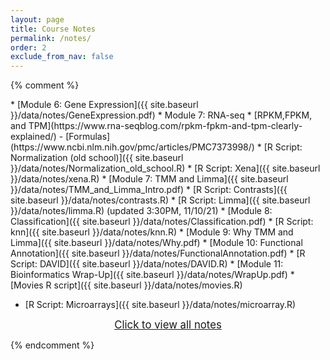 ```yaml
---
layout: page
title: Course Notes 
permalink: /notes/
order: 2
exclude_from_nav: false
---
```


<style>
.hide {
  display:none
}
</style>

{% comment %}
<div id = 'hidden' class = 'hide' markdown="1">
{% endcomment %}

* [Module 1: Course Introduction]({{ site.baseurl }}/data/notes/Intro.pdf)
* [R Script: R Basics]({{ site.baseurl }}/data/notes/R-intro.R)
* [R Script: Dataframes]({{ site.baseurl }}/data/notes/Dataframes.R)
* [Module 2: Graphical and Numerical Summaries]({{ site.baseurl }}/data/notes/Module2-Summaries.pdf)
    * [R Script: ggplot]({{ site.baseurl }}/data/notes/ggplot.R)
    * [R Script: Graphical Summaries]({{ site.baseurl }}/data/notes/graphical_summaries.R)
    * [R Script: Numerical Summaries]({{ site.baseurl }}/data/notes/numerical_summaries.R)
    * [R Script: Percentiles]({{ site.baseurl }}/data/notes/percentiles.R)
    * [Alcohol Figure]({{ site.baseurl }}/data/notes/Alcohol.pdf)
* [Module 3: Association: Contingency, Correlation, and Regression]({{ site.baseurl }}/data/notes/module3.pdf)
    * [R Script: Associations]({{ site.baseurl }}/data/notes/associations.R)
    * [R Script: Correlation and Regression]({{ site.baseurl }}/data/notes/correlation_and_regression.R)
    * [Extrapolation Examples]({{ site.baseurl }}/data/notes/F9.pdf)
* [Advanced R Script]({{ site.baseurl }}/data/notes/AdvancedR.R)
{% comment %}
* [Module 4: Probability]({{ site.baseurl }}/data/notes/module4.pdf)
    * [R Script: Probability]({{ site.baseurl }}/data/notes/probability.R) 
    * [Birthday R script]({{ site.baseurl }}/data/notes/birthday.R)
    * [R Script: Normal Distribution]({{ site.baseurl }}/data/notes/normal.R) 
    * [R Script: Sampling Distributions]({{ site.baseurl }}/data/notes/sampling_distributions.R)
* [Module 5: Hypothesis Testing]({{ site.baseurl }}/data/notes/module5.pdf) 
    * [R Script: Hypothesis Testing]({{ site.baseurl }}/data/notes/hypotheses.R)  
    * [Hypothesis Testing Explanation]({{ site.baseurl }}/data/notes/HypothesisTestingExplanation.pdf)  
    * [R Script: Dogs Example]({{ site.baseurl }}/data/notes/dogs.R) 
    * [R Script: Hypothesis Test for Two Sample Proportions]({{ site.baseurl }}/data/notes/two_sample_prop.R)
    * [R Script: T Distribution and T-Test]({{ site.baseurl }}/data/notes/t.R) 
    * [Hypothesis Overview]({{ site.baseurl }}/data/notes/HypothesisOverview.pdf) 
    * [Formula Sheet]({{ site.baseurl }}/data/notes/formula_sheet.pdf) 
    * [R Script: Two-sample t-test]({{ site.baseurl }}/data/notes/two-sample_t-test.R) 
</div>
* [Module 6: Gene Expression]({{ site.baseurl }}/data/notes/GeneExpression.pdf)
* Module 7: RNA-seq
    * [RPKM,FPKM, and TPM](https://www.rna-seqblog.com/rpkm-fpkm-and-tpm-clearly-explained/)
        - [Formulas](https://www.ncbi.nlm.nih.gov/pmc/articles/PMC7373998/)
    * [R Script: Normalization (old school)]({{ site.baseurl }}/data/notes/Normalization_old_school.R)
    * [R Script: Xena]({{ site.baseurl }}/data/notes/xena.R)
* [Module 7: TMM and Limma]({{ site.baseurl }}/data/notes/TMM_and_Limma_Intro.pdf) 
    * [R Script: Contrasts]({{ site.baseurl }}/data/notes/contrasts.R)
    * [R Script: Limma]({{ site.baseurl }}/data/notes/limma.R) (updated 3:30PM, 11/10/21) 
* [Module 8: Classification]({{ site.baseurl }}/data/notes/Classification.pdf) 
    * [R Script: knn]({{ site.baseurl }}/data/notes/knn.R)
* [Module 9: Why TMM and Limma]({{ site.baseurl }}/data/notes/Why.pdf) 
* [Module 10: Functional Annotation]({{ site.baseurl }}/data/notes/FunctionalAnnotation.pdf)
    * [R Script: DAVID]({{ site.baseurl }}/data/notes/DAVID.R) 
*  [Module 11: Bioinformatics Wrap-Up]({{ site.baseurl }}/data/notes/WrapUp.pdf)
    * [Movies R script]({{ site.baseurl }}/data/notes/movies.R) 

* [R Script: Microarrays]({{ site.baseurl }}/data/notes/microarray.R) 


<center>
<div id = 'clicker'>
<a href = '#' style='font-size:120%' onclick = 'viewAll();'>Click to view all notes</a>
<script>
function viewAll() {
    document.getElementById('hidden').classList.remove('hide');
    document.getElementById('clicker').classList.add('hide');
    document.getElementsByTagName('ul')[0].style.marginBottom = '0px'
}
</script>


</div>
</center>

{% endcomment %}
